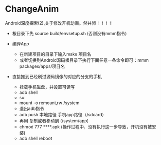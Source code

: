 # ChangeAnim
Android深度探索(2),关于修改开机动画。然并卵！！！！


- 根目录下先 source build/envsetup.sh  (否则没有mmm指令)

- 编译App
  - 在新建项目的目录下输入make 项目名
  - 或者切换到Android源码根目录下执行下面任意一条命令即可：mmm packages/apps/项目名

- 直接推到已经刷过源码镜像的对应的分支的手机

  -  挂载手机磁盘，并设置可读写
  -  adb shell
  -  su 
  -  mount -o remount,rw /system  
  -  退出adb指令
  -  adb push 本地路径  手机app路径（/sdcard）
  -  再用 复制或者移动到 (/system/app)  
  - chmod 777 ****.apk (操作过程中，没有执行这一步导致，开机没有被安装)
  -  adb shell reboot  
